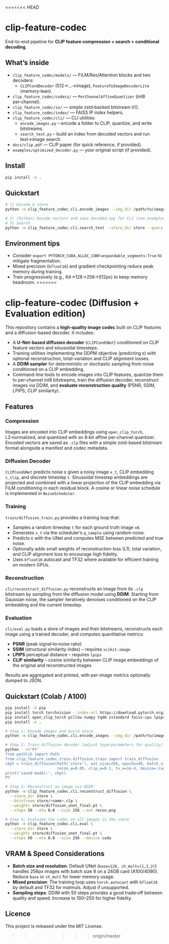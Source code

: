 <<<<<<< HEAD

# clip-feature-codec

End-to-end pipeline for **CLIP feature compression + search + conditional decoding**.

## What’s inside
- `clip_feature_codec/models/` — FiLM/Res/Attention blocks and two decoders:
  - `CLIPCondDecoder` (512→…→image), `FeatureToImageDecoderLite` (memory‑lean).
- `clip_feature_codec/codecs/` — `PerChannelAffineQuantizer` (int8 per‑channel).
- `clip_feature_codec/io/` — simple zstd‑backed bitstream I/O.
- `clip_feature_codec/index/` — FAISS IP index helpers.
- `clip_feature_codec/cli/` — CLI utilities:
  - `encode_images.py` – encode a folder to CLIP, quantize, and write bitstreams.
  - `search_text.py` – build an index from decoded vectors and run text→image search.
- `docs/clip.pdf` — CLIP paper (for quick reference, if provided).
- `examples/optimized_decoder.py` — your original script (if provided).

## Install
```bash
pip install -e .
```

## Quickstart
```bash
# 1) Encode & store
python -m clip_feature_codec.cli.encode_images --img_dir /path/to/images --out_dir store

# 2) (Python) Decode vectors and save decoded.npy for CLI (see examples below)
# 3) Search
python -m clip_feature_codec.cli.search_text --store_dir store --query "a cute golden retriever" --k 5
```

## Environment tips
- Consider `export PYTORCH_CUDA_ALLOC_CONF=expandable_segments:True` to mitigate fragmentation.
- Mixed precision (`bfloat16`) and gradient checkpointing reduce peak memory during training.
- Train progressively (e.g., 64→128→256→512px) to keep memory headroom.
=======
# clip-feature-codec (Diffusion + Evaluation edition)

This repository contains a **high-quality image codec** built on CLIP features and a diffusion-based decoder. It includes:

* A **U-Net-based diffusion decoder** (`CLIPCondUNet`) conditioned on CLIP feature vectors and sinusoidal timesteps.
* Training utilities implementing the DDPM objective (predicting ε) with optional reconstruction, total-variation and CLIP alignment losses.
* A **DDIM sampler** for deterministic or stochastic sampling from noise conditioned on a CLIP embedding.
* Command-line tools to encode images into CLIP features, quantize them to per‑channel int8 bitstreams, train the diffusion decoder, reconstruct images via DDIM, and **evaluate reconstruction quality** (PSNR, SSIM, LPIPS, CLIP similarity).

## Features

### Compression
Images are encoded into CLIP embeddings using `open_clip_torch`, L2‑normalized, and quantized with an 8‑bit affine per‑channel quantizer. Encoded vectors are saved as `.clp` files with a simple zstd-based bitstream format alongside a manifest and codec metadata.

### Diffusion Decoder
`CLIPCondUNet` predicts noise ε given a noisy image `x_t`, CLIP embedding `z_clip`, and discrete timestep `t`. Sinusoidal timestep embeddings are projected and combined with a linear projection of the CLIP embedding via FiLM conditioning in each residual block. A cosine or linear noise schedule is implemented in `NoiseScheduler`.

### Training
`train/diffusion_train.py` provides a training loop that:

* Samples a random timestep `t` for each ground truth image `x0`.
* Generates `x_t` via the scheduler’s `q_sample` using random noise.
* Predicts ε with the UNet and computes MSE between predicted and true noise.
* Optionally adds small weights of reconstruction loss (L1), total variation, and CLIP alignment loss to encourage high fidelity.
* Uses `bfloat16` autocast and TF32 where available for efficient training on modern GPUs.

### Reconstruction
`cli/reconstruct_diffusion.py` reconstructs an image from its `.clp` bitstream by sampling from the diffusion model using **DDIM**. Starting from Gaussian noise, the sampler iteratively denoises conditioned on the CLIP embedding and the current timestep.

### Evaluation
`cli/eval.py` loads a store of images and their bitstreams, reconstructs each image using a trained decoder, and computes quantitative metrics:

* **PSNR** (peak signal‑to‑noise ratio)
* **SSIM** (structural similarity index) – requires `scikit-image`
* **LPIPS** perceptual distance – requires `lpips`
* **CLIP similarity** – cosine similarity between CLIP image embeddings of the original and reconstructed images

Results are aggregated and printed, with per-image metrics optionally dumped to JSON.

## Quickstart (Colab / A100)

```bash
pip install -U pip
pip install torch torchvision --index-url https://download.pytorch.org/whl/cu121
pip install open_clip_torch pillow numpy tqdm zstandard faiss-cpu lpips scikit-image
pip install -e .

# Step 1: Encode images and build store
python -m clip_feature_codec.cli.encode_images --img_dir /path/to/images --out_dir store

# Step 2: Train diffusion decoder (adjust hyperparameters for quality)
python - <<'PY'
from pathlib import Path
from clip_feature_codec.train.diffusion_train import train_diffusion
ckpt = train_diffusion(Path('store'), out_size=256, epochs=40, batch_size=8, timesteps=1000,
                       recon_w=0.05, clip_w=0.1, tv_w=1e-4, device='cuda')
print('saved model:', ckpt)
PY

# Step 3: Reconstruct an image via DDIM
python -m clip_feature_codec.cli.reconstruct_diffusion \
  --store_dir store \
  --bitstream store/<name>.clp \
  --weights store/diffusion_unet_final.pt \
  --steps 50 --eta 0.0 --size 256 --out recon.png

# Step 4: Evaluate the codec on all images in the store
python -m clip_feature_codec.cli.eval \
  --store_dir store \
  --weights store/diffusion_unet_final.pt \
  --steps 50 --eta 0.0 --size 256 --device cuda
```

## VRAM & Speed Considerations
* **Batch size and resolution**: Default UNet (`base=128, ch_mult=(1,2,2)`) handles 256px images with batch size 8 on a 24GB card (A100/4090). Reduce `base` or `ch_mult` for lower memory usage.
* **Mixed precision**: The training loop uses `torch.autocast` with `bfloat16` by default and TF32 for matmuls. Adjust if unsupported.
* **Sampling steps**: DDIM with 50 steps provides a good trade‑off between quality and speed. Increase to 100–250 for higher fidelity.

## Licence

This project is released under the MIT License.
>>>>>>> origin/master
